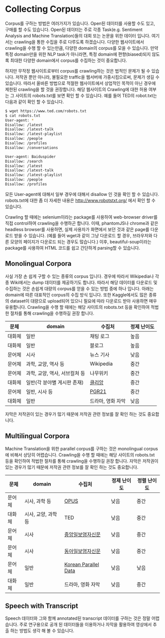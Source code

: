 # Collecting Corpus

Corpus를 구하는 방법은 여러가지가 있습니다. Open된 데이터를 사용할 수도 있고, 구매를 할 수도 있습니다. Open된 데이터는 주로 각종 Task(e.g. Sentiment Analysis and Machine Translation)들의 대회 또는 논문을 위한 데이터 입니다. 여기서는 crawling을 통한 수집을 주로 다루도록 하겠습니다. 다양한 웹사이트에서 crawling을 수행 할 수 있는만큼, 다양한 domain의 corpus를 모을 수 있습니다. 만약 특정 domain만을 위한 NLP task가 아니라면, 특정 domain에 편향(biased)되지 않도록 최대한 다양한 domain에서 corpus를 수집하는 것이 중요합니다.

하지만 무작정 웹사이트로부터 corpus를 crawling하는 것은 법적인 문제가 될 수 있습니다. 저작권 뿐만 아니라, 불필요한 traffic을 웹서버에 가중시킴으로써, 문제가 생길 수 있습니다. 따라서 올바른 방법으로 적절한 웹사이트에서 상업적인 목적이 아닌 경우에 제한된 crawling을 할 것을 권장합니다. 해당 웹사이트의 Crawling에 대한 허용 여부는 그 사이트의 robots.txt를 보면 확인 할 수 있습니다. 예를 들어 TED의 robot.txt는 다음과 같이 확인 할 수 있습니다.

```bash
$ wget https://www.ted.com/robots.txt
$ cat robots.txt
User-agent: *
Disallow: /latest
Disallow: /latest-talk
Disallow: /latest-playlist
Disallow: /people
Disallow: /profiles
Disallow: /conversations

User-agent: Baiduspider
Disallow: /search
Disallow: /latest
Disallow: /latest-talk
Disallow: /latest-playlist
Disallow: /people
Disallow: /profiles
```

모든 User-agent에 대해서 일부 경우에 대해서 disallow 인 것을 확인 할 수 있습니다. robots.txt에 대한 좀 더 자세한 내용은 http://www.robotstxt.org/ 에서 확인 할 수 있습니다.

Crawling 할 때에는 selenium이라는 package를 사용하여 web-browser driver를 직접 control하여 crawling을 수행하곤 합니다. 이때, phantomJS나 chrome과 같은 headless browser를 사용하면, 실제 사용자가 화면에서 보던 것과 같은 page를 다운로드 받을 수 있습니다. (예를 들어 wget과 같이 그냥 다운로드 할 경우, 브라우저와 다른 모양의 페이지가 다운로드 되는 경우도 많습니다.) 이후, beautiful-soup이라는 package를 사용하여 HTML 코드를 쉽고 간단하게 parsing할 수 있습니다.

## Monolingual Corpora

사실 가장 손 쉽게 구할 수 있는 종류의 corpus 입니다. 경우에 따라서 Wikipedia나 각종 Wiki에서는 dump 데이터를 제공하기도 합니다. 따라서 해당 데이터를 다운로드 및 수집하는 것은 손쉽게 대량의 corpus를 얻을 수 있는 방법 중에 하나 입니다. 아래는 domain에 따른 대표적인 corpus의 수집 방식 입니다. 또한 Kaggle에서도 많은 종류의 dataset이 대량으로 upload되어 있으니 필요에 따라 다운로드 받아 사용하면 매우 유용합니다. Crawling을 수행 할 때에는 해당 사이트의 robots.txt 등을 확인하여 적법한 절차를 통해 crawling을 수행하길 권장 합니다.

|문체|domain|수집처|정제 난이도|
|-|-|-|-|
|대화체|일반|채팅 로그|높음|
|대화체|일반|블로그|높음|
|문어체|시사|뉴스 기사|낮음|
|문어체|과학, 교양, 역사 등|Wikipedia|중간|
|문어체|과학, 교양, 역사, 서브컬쳐 등|나무위키|중간|
|대화체|일반(각 분야별 게시판 존재)|[클리앙](https://www.clien.net/)|중간|
|문어체|일반, 시사 등|[PGR21](https://pgr21.com/)|중간|
|대화체|일반|드라마, 영화 자막|낮음|

자막은 저작권이 있는 경우가 많기 때문에 저작권 관련 정보를 잘 확인 하는 것도 중요합니다.

## Multilingual Corpora

Machine Translation을 위한 parallel corpus를 구하는 것은 monolingual corpus에 비해서 상당히 어렵습니다. Crawling을 수행 할 때에는 해당 사이트의 robots.txt 등을 확인하여 적법한 절차를 통해 crawling을 수행하길 권장 합니다. 자막은 저작권이 있는 경우가 많기 때문에 저작권 관련 정보를 잘 확인 하는 것도 중요합니다.

|문체|domain|수집처|정제 난이도|정렬 난이도|
|-|-|-|-|-|
|문어체|시사, 과학 등|[OPUS](http://opus.nlpl.eu/)|낮음|중간|
|대화체|시사, 교양, 과학 등|TED|낮음|중간|
|문어체|시사|[중앙일보영자신문](http://koreajoongangdaily.joins.com/news/list/List.aspx?gCat=060201)|낮음|중간|
|문어체|시사|[동아일보영자신문](http://english.donga.com/)|낮음|중간|
|문어체|일반|[Korean Parallel Data](https://sites.google.com/site/koreanparalleldata/)|낮음|낮음|
|대화체|일반|드라마, 영화 자막|낮음|중간|

## Speech with Transcript

Speech 데이터와 그와 함께 annotated된 transcript 데이터를 구하는 것은 정말 어렵습니다. 주로 연구용으로 공개 된 데이터들을 이용하거나 자막을 활용하여 영상에서 추출 하는 방법도 생각 해 볼 수 있습니다.